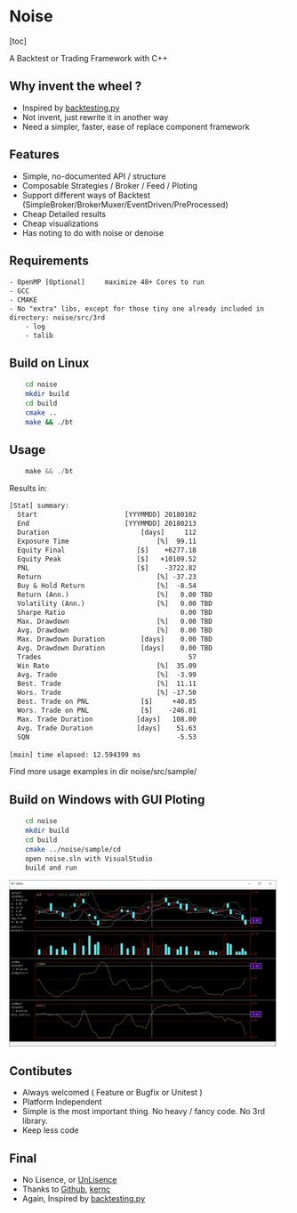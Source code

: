 Noise
=====
[toc]

A Backtest or Trading Framework with C++


Why invent the wheel ?
------------
* Inspired by [backtesting.py](https://kernc.github.io/backtesting.py)
* Not invent, just rewrite it in another way
* Need a simpler, faster, ease of replace component framework


Features
--------
* Simple, no-documented API / structure
* Composable Strategies / Broker / Feed / Ploting
* Support different ways of Backtest (SimpleBroker/BrokerMuxer/EventDriven/PreProcessed)
* Cheap Detailed results
* Cheap visualizations
* Has noting to do with noise or denoise


Requirements
------------
```
- OpenMP [Optional]     maximize 48+ Cores to run
- GCC
- CMAKE
- No "extra" libs, except for those tiny one already included in directory: noise/src/3rd
    - log
    - talib
```


Build on Linux
--------------
```sh
    cd noise
    mkdir build
    cd build
    cmake ..
    make && ./bt
```

Usage
-----
```c
    make && ./bt
```

Results in:

```text
[Stat] summary:
  Start                      [YYYMMDD] 20180102
  End                        [YYYMMDD] 20180213
  Duration                       [days]     112
  Exposure Time                      [%]  99.11
  Equity Final                  [$]    +6277.18
  Equity Peak                   [$]   +10109.52
  PNL                           [$]    -3722.82
  Return                             [%] -37.23
  Buy & Hold Return                  [%]  -8.54
  Return (Ann.)                      [%]   0.00 TBD
  Volatility (Ann.)                  [%]   0.00 TBD
  Sharpe Ratio                             0.00 TBD
  Max. Drawdown                      [%]   0.00 TBD
  Avg. Drawdown                      [%]   0.00 TBD
  Max. Drawdown Duration         [days]    0.00 TBD
  Avg. Drawdown Duration         [days]    0.00 TBD
  Trades                                     57
  Win Rate                           [%]  35.09
  Avg. Trade                         [%]  -3.99
  Best. Trade                        [%]  11.11
  Wors. Trade                        [%] -17.50
  Best. Trade on PNL             [$]     +40.85
  Wors. Trade on PNL             [$]    -246.01
  Max. Trade Duration           [days]   108.00
  Avg. Trade Duration           [days]    51.63
  SQN                                     -5.53

[main] time elapsed: 12.594399 ms
```

Find more usage examples in dir noise/src/sample/


Build on Windows with GUI Ploting
--------------
```sh
    cd noise
    mkdir build
    cd build
    cmake ../noise/sample/cd
    open noise.sln with VisualStudio
    build and run
```
![output_image](data/qplot.jpg)

Contibutes
----------
- Always welcomed ( Feature or Bugfix or Unitest )
- Platform Independent
- Simple is the most important thing. No heavy / fancy code. No 3rd library.
- Keep less code

Final
-----
* No Lisence, or [UnLisence](https://unlicense.org/)
* Thanks to [Github](https://github.com/), [kernc](https://github.com/kernc)
* Again, Inspired by [backtesting.py](https://kernc.github.io/backtesting.py)